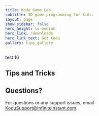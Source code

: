 ```yaml
---
title: Kodu Game Lab
subtitle: 3D game programming for kids.
layout: page
show_sidebar: false
hero_height: is-medium
hero_link: /downloads
hero_link_text: Get Kodu
gallery: tips_gallery
---
```


test 16

## Tips and Tricks



## Questions?
For questions or any support issues, email <KoduSupport@InfiniteInstant.com>.
 
